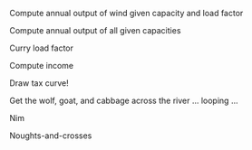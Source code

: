 Compute annual output of wind given capacity and load factor

Compute annual output of all given capacities

Curry load factor

Compute income

Draw tax curve!

Get the wolf, goat, and cabbage across the river ... looping ...

Nim

Noughts-and-crosses




